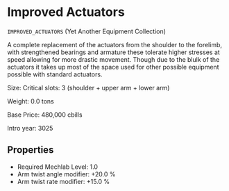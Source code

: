 # Improved Actuators

`IMPROVED_ACTUATORS` (Yet Another Equipment Collection)

A complete replacement of the actuators from the shoulder to the forelimb, with strengthened bearings and armature these tolerate higher stresses at speed allowing for more drastic movement. Though due to the blulk of the actuators it takes up most of the space used for other possible equipment possible with standard actuators.

Size: Critical slots: 3 (shoulder +  upper arm +  lower arm)

Weight: 0.0 tons

Base Price: 480,000 cbills

Intro year: 3025

## Properties
* Required Mechlab Level: 1.0 
* Arm twist angle modifier: +20.0 %
* Arm twist rate modifier: +15.0 %
